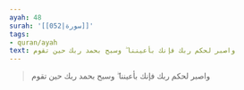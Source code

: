 ```yaml
---
ayah: 48
surah: '[[052|سورة]]'
tags:
- quran/ayah
text: واصبر لحكم ربك فإنك بأعيننا ۖ وسبح بحمد ربك حين تقوم
---
```

> واصبر لحكم ربك فإنك بأعيننا ۖ وسبح بحمد ربك حين تقوم

